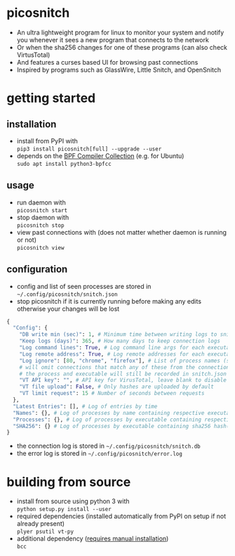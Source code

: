 # picosnitch
- An ultra lightweight program for linux to monitor your system and notify you whenever it sees a new program that connects to the network
- Or when the sha256 changes for one of these programs (can also check VirtusTotal)
- And features a curses based UI for browsing past connections
- Inspired by programs such as GlassWire, Little Snitch, and OpenSnitch
# getting started
## installation
- install from PyPI with  
`pip3 install picosnitch[full] --upgrade --user`
- depends on the [BPF Compiler Collection](https://github.com/iovisor/bcc/blob/master/INSTALL.md) (e.g. for Ubuntu)  
`sudo apt install python3-bpfcc`
## usage
- run daemon with  
`picosnitch start`
- stop daemon with  
`picosnitch stop`
- view past connections with (does not matter whether daemon is running or not)  
`picosnitch view`
## configuration
- config and list of seen processes are stored in `~/.config/picosnitch/snitch.json`
- stop picosnitch if it is currently running before making any edits otherwise your changes will be lost
```python
{
  "Config": {
    "DB write min (sec)": 1, # Minimum time between writing logs to snitch.db
    "Keep logs (days)": 365, # How many days to keep connection logs
    "Log command lines": True, # Log command line args for each executable
    "Log remote address": True, # Log remote addresses for each executable
    "Log ignore": [80, "chrome", "firefox"], # List of process names (str) or ports (int)
    # will omit connections that match any of these from the connection log (snitch.db)
    # the process and executable will still be recorded in snitch.json
    "VT API key": "", # API key for VirusTotal, leave blank to disable
    "VT file upload": False, # Only hashes are uploaded by default
    "VT limit request": 15 # Number of seconds between requests
  },
  "Latest Entries": [], # Log of entries by time
  "Names": {}, # Log of processes by name containing respective executable(s)
  "Processes": {}, # Log of processes by executable containing respective name(s)
  "SHA256": {} # Log of processes by executable containing sha256 hash(es) and VirusTotal results
}
```
- the connection log is stored in `~/.config/picosnitch/snitch.db`
- the error log is stored in `~/.config/picosnitch/error.log`
# building from source
- install from source using python 3 with  
`python setup.py install --user`
- required dependencies (installed automatically from PyPI on setup if not already present)  
`plyer psutil vt-py`
- additional dependency ([requires manual installation]((https://github.com/iovisor/bcc/blob/master/INSTALL.md)))  
`bcc`
